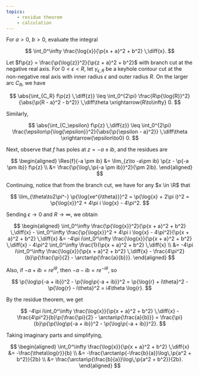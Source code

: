```yaml
---
topics:
    - residue theorem
    - calculation
---
```


<problem>

For $a > 0$, $b > 0$, evaluate the integral

$$
\int_0^\infty \frac{\log{x}}{\p{x + a}^2 + b^2} \,\diff{x}.
$$

</problem>

<solution>

Let $f\p{z} = \frac{\p{\log{z}}^2}{\p{z + a}^2 + b^2}$ with branch cut at the negative real axis. For $0 < \epsilon < R$, let $\gamma_{\epsilon,R}$ be a keyhole contour cut at the non-negative real axis with inner radius $\epsilon$ and outer radius $R$. On the larger arc $C_R$, we have

$$
\abs{\int_{C_R} f\p{z} \,\diff{z}}
    \leq \int_0^{2\pi} \frac{R\p{\log{R}}^2}{\abs{\p{R - a}^2 - b^2}} \,\diff\theta
    \xrightarrow{R\to\infty} 0.
$$

Similarly,

$$
\abs{\int_{C_\epsilon} f\p{z} \,\diff{z}}
    \leq \int_0^{2\pi} \frac{\epsilon\p{\log{\epsilon}}^2}{\abs{\p{\epsilon - a}^2}} \,\diff\theta
    \xrightarrow{\epsilon\to0} 0.
$$

Next, observe that $f$ has poles at $z = -a \pm ib$, and the residues are

$$
\begin{aligned}
    \Res{f}{-a \pm ib}
        &= \lim_{z\to -a\pm ib} \p{z - \p{-a \pm ib}} f\p{z} \\
        &= \frac{\p{\log\,\p{-a \pm ib}}^2}{\pm 2ib}.
\end{aligned}
$$

Continuing, notice that from the branch cut, we have for any $x \in \R$ that

$$
\lim_{\theta\to2\pi^-} \p{\log{xe^{i\theta}}}^2
    = \p{\log{x} + 2\pi i}^2
    = \p{\log{x}}^2 + 4\pi i \log{x} - 4\pi^2.
$$

Sending $\epsilon \to 0$ and $R \to \infty$, we obtain

$$
\begin{aligned}
    \int_0^\infty \frac{\p{\log{x}}^2}{\p{x + a}^2 + b^2} \,\diff{x} - \int_0^\infty \frac{\p{\log{x}}^2 + 4\pi i \log{x} - 4\pi^2}{\p{x + a}^2 + b^2} \,\diff{x}
        &= -4\pi i\int_0^\infty \frac{\log{x}}{\p{x + a}^2 + b^2} \,\diff{x} - 4\pi^2 \int_0^\infty \frac{1}{\p{x + a}^2 + b^2} \,\diff{x} \\
        &= -4\pi i\int_0^\infty \frac{\log{x}}{\p{x + a}^2 + b^2} \,\diff{x} - \frac{4\pi^2}{b}\p{\frac{\pi}{2} - \arctan\p{\frac{a}{b}}}.
\end{aligned}
$$

Also, if $-a + ib = re^{i\theta}$, then $-a - ib = re^{-i\theta}$, so

$$
\p{\log\p{-a + ib}}^2 - \p{\log\p{-a + ib}}^2
    = \p{\log{r} + i\theta}^2 - \p{\log{r} - i\theta}^2
    = i4\theta \log{r}.
$$

By the residue theorem, we get

$$
-4\pi i\int_0^\infty \frac{\log{x}}{\p{x + a}^2 + b^2} \,\diff{x} - \frac{4\pi^2}{b}\p{\frac{\pi}{2} - \arctan\p{\frac{a}{b}}}
    = \frac{\pi}{b}\p{\p{\log\p{-a + ib}}^2  - \p{\log\p{-a + ib}}^2}.
$$

Taking imaginary parts and simplifying,

$$
\begin{aligned}
    \int_0^\infty \frac{\log{x}}{\p{x + a}^2 + b^2} \,\diff{x}
        &= -\frac{\theta\log{r}}{b} \\
        &= -\frac{\arctan\p{-\frac{b}{a}}\log\,\p{a^2 + b^2}}{2b} \\
        &= \frac{\arctan\p{\frac{b}{a}}\log\,\p{a^2 + b^2}}{2b}.
\end{aligned}
$$

</solution>
